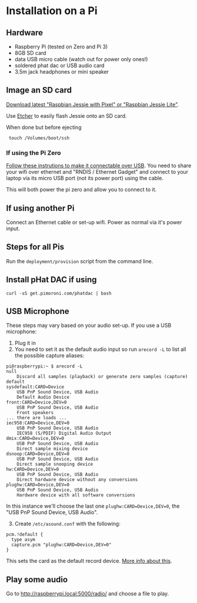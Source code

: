 # Installation on a Pi

## Hardware

* Raspberry Pi (tested on Zero and Pi 3)
* 8GB SD card
* data USB micro cable (watch out for power only ones!)
* soldered phat dac or USB audio card
* 3.5m jack headphones or mini speaker

## Image an SD card

[Download latest "Raspbian Jessie with Pixel" or "Raspbian Jessie Lite"](https://www.raspberrypi.org/downloads/raspbian/).

Use [Etcher](https://etcher.io/) to easily flash Jessie onto an SD card.

When done but before ejecting

     touch /Volumes/boot/ssh

### If using the Pi Zero

[Follow these instrutions to make it connectable over USB](http://blog.gbaman.info/?p=791). You need to share your wifi over ethernet and "RNDIS / Ethernet Gadget" and connect to your laptop via its micro USB port (not its power port) using the cable.

This will both power the pi zero and allow you to connect to it.

## If using another Pi

Connect an Ethernet cable or set-up wifi. Power as normal via it's power input.

## Steps for all Pis

Run the `deployment/provision` script from the command line.

## Install pHat DAC if using

    curl -sS get.pimoroni.com/phatdac | bash

## USB Microphone

These steps may vary based on your audio set-up. If you use a USB microphone:

1. Plug it in
2. You need to set it as the default audio input so run `arecord -L` to list all the possible capture aliases:

```
pi@raspberrypi:~ $ arecord -L
null
    Discard all samples (playback) or generate zero samples (capture)
default
sysdefault:CARD=Device
    USB PnP Sound Device, USB Audio
    Default Audio Device
front:CARD=Device,DEV=0
    USB PnP Sound Device, USB Audio
    Front speakers
... there are loads ...
iec958:CARD=Device,DEV=0
    USB PnP Sound Device, USB Audio
    IEC958 (S/PDIF) Digital Audio Output
dmix:CARD=Device,DEV=0
    USB PnP Sound Device, USB Audio
    Direct sample mixing device
dsnoop:CARD=Device,DEV=0
    USB PnP Sound Device, USB Audio
    Direct sample snooping device
hw:CARD=Device,DEV=0
    USB PnP Sound Device, USB Audio
    Direct hardware device without any conversions
plughw:CARD=Device,DEV=0
    USB PnP Sound Device, USB Audio
    Hardware device with all software conversions
```

In this instance we'll choose the last one `plughw:CARD=Device,DEV=0`, the "USB PnP Sound Device, USB Audio".

3. Create `/etc/asound.conf` with the following:

```
pcm.!default {
  type asym
  capture.pcm "plughw:CARD=Device,DEV=0"
}
```

This sets the card as the default record device. [More info about this](https://superuser.com/questions/53957/what-do-alsa-devices-like-hw0-0-mean-how-do-i-figure-out-which-to-use#53977).

## Play some audio

Go to http://raspberrypi.local:5000/radio/ and choose a file to play.
